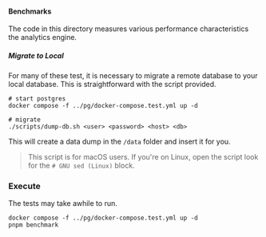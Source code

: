 #### Benchmarks

The code in this directory measures various performance characteristics the analytics engine.

##### Migrate to Local

For many of these test, it is necessary to migrate a remote database to your local database. This is straightforward with the script provided.

```
# start postgres
docker compose -f ../pg/docker-compose.test.yml up -d

# migrate
./scripts/dump-db.sh <user> <password> <host> <db>
```

This will create a data dump in the `/data` folder and insert it for you.

> This script is for macOS users. If you're on Linux, open the script look for the `# GNU sed (Linux)` block.

### Execute

The tests may take awhile to run.

```
docker compose -f ../pg/docker-compose.test.yml up -d
pnpm benchmark
```
